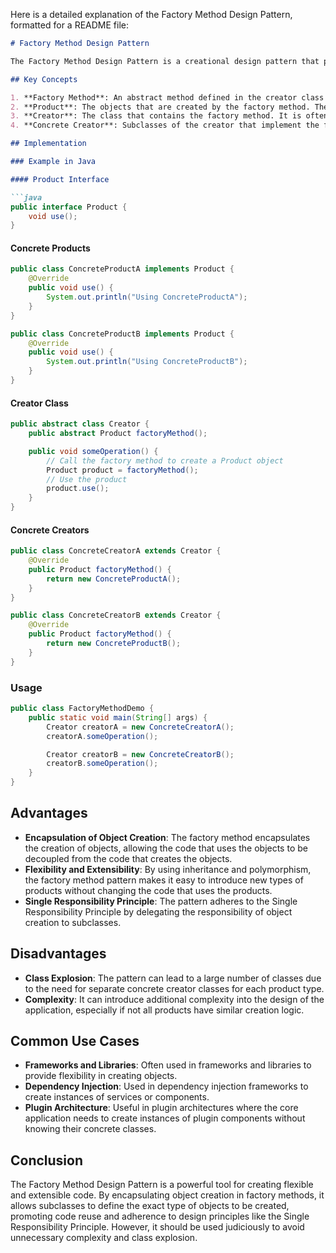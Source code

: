 Here is a detailed explanation of the Factory Method Design Pattern, formatted for a README file:

```markdown
# Factory Method Design Pattern

The Factory Method Design Pattern is a creational design pattern that provides an interface for creating objects in a superclass but allows subclasses to alter the type of objects that will be created. This pattern defines a method, called a factory method, that subclasses override to create and return an object of a specific type.

## Key Concepts

1. **Factory Method**: An abstract method defined in the creator class that subclasses implement to create an object.
2. **Product**: The objects that are created by the factory method. These objects typically share a common interface or base class.
3. **Creator**: The class that contains the factory method. It is often abstract or contains default implementations that are overridden by subclasses.
4. **Concrete Creator**: Subclasses of the creator that implement the factory method to create specific types of products.

## Implementation

### Example in Java

#### Product Interface

```java
public interface Product {
    void use();
}
```

#### Concrete Products

```java
public class ConcreteProductA implements Product {
    @Override
    public void use() {
        System.out.println("Using ConcreteProductA");
    }
}

public class ConcreteProductB implements Product {
    @Override
    public void use() {
        System.out.println("Using ConcreteProductB");
    }
}
```

#### Creator Class

```java
public abstract class Creator {
    public abstract Product factoryMethod();

    public void someOperation() {
        // Call the factory method to create a Product object
        Product product = factoryMethod();
        // Use the product
        product.use();
    }
}
```

#### Concrete Creators

```java
public class ConcreteCreatorA extends Creator {
    @Override
    public Product factoryMethod() {
        return new ConcreteProductA();
    }
}

public class ConcreteCreatorB extends Creator {
    @Override
    public Product factoryMethod() {
        return new ConcreteProductB();
    }
}
```

### Usage

```java
public class FactoryMethodDemo {
    public static void main(String[] args) {
        Creator creatorA = new ConcreteCreatorA();
        creatorA.someOperation();

        Creator creatorB = new ConcreteCreatorB();
        creatorB.someOperation();
    }
}
```

## Advantages

- **Encapsulation of Object Creation**: The factory method encapsulates the creation of objects, allowing the code that uses the objects to be decoupled from the code that creates the objects.
- **Flexibility and Extensibility**: By using inheritance and polymorphism, the factory method pattern makes it easy to introduce new types of products without changing the code that uses the products.
- **Single Responsibility Principle**: The pattern adheres to the Single Responsibility Principle by delegating the responsibility of object creation to subclasses.

## Disadvantages

- **Class Explosion**: The pattern can lead to a large number of classes due to the need for separate concrete creator classes for each product type.
- **Complexity**: It can introduce additional complexity into the design of the application, especially if not all products have similar creation logic.

## Common Use Cases

- **Frameworks and Libraries**: Often used in frameworks and libraries to provide flexibility in creating objects.
- **Dependency Injection**: Used in dependency injection frameworks to create instances of services or components.
- **Plugin Architecture**: Useful in plugin architectures where the core application needs to create instances of plugin components without knowing their concrete classes.

## Conclusion

The Factory Method Design Pattern is a powerful tool for creating flexible and extensible code. By encapsulating object creation in factory methods, it allows subclasses to define the exact type of objects to be created, promoting code reuse and adherence to design principles like the Single Responsibility Principle. However, it should be used judiciously to avoid unnecessary complexity and class explosion.
```

